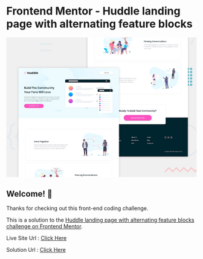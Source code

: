 # Frontend Mentor - Huddle landing page with alternating feature blocks

![Design preview for the Huddle landing page with alternating feature blocks coding challenge](./design/desktop-preview.jpg)



## Welcome! 👋

Thanks for checking out this front-end coding challenge.

This is a solution to the [Huddle landing page with alternating feature blocks challenge on Frontend Mentor](https://www.frontendmentor.io/challenges/huddle-landing-page-with-alternating-feature-blocks-5ca5f5981e82137ec91a5100).

Live Site Url : [Click Here](https://erenymo.github.io/Responsive-Huddle-Landing-Page/)

Solution Url : [Click Here](https://www.frontendmentor.io/solutions/full-responsive-huddle-landing-page-html5-and-css3-grid-and-flexbox-OhJlENqyPO)
